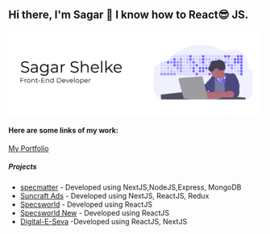 ## Hi there, I'm Sagar 👋 I know how to React:sunglasses: JS.

![Web Developer](https://github.com/seeprogramming/seeprogramming/blob/master/My%20Post.png)


#### Here are some links of my work:

[My Portfolio](https://sagarshelke-77.firebaseapp.com/)

##### Projects
- [specmatter](https://specmatter.com/) - Developed using NextJS,NodeJS,Express, MongoDB
- [Suncraft Ads](https://suncraftads.com/) - Developed using NextJS, ReactJS, Redux
- [Specsworld](https://specsworld-beta.firebaseapp.com/) - Developed using ReactJS
- [Specsworld New](https://specsworld-r1lxem2er.vercel.app/) - Developed using ReactJS
- [Digital-E-Seva](https://digitaleseva.in/) -Developed using ReactJS, NextJS
 


